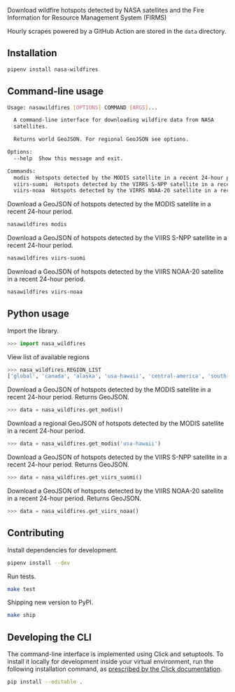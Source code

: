 Download wildfire hotspots detected by NASA satellites and the Fire Information for Resource Management System (FIRMS)

Hourly scrapes powered by a GitHub Action are stored in the `data` directory.

## Installation

```bash
pipenv install nasa-wildfires
```

## Command-line usage

```bash
Usage: nasawildfires [OPTIONS] COMMAND [ARGS]...

  A command-line interface for downloading wildfire data from NASA
  satellites.

  Returns world GeoJSON. For regional GeoJSON see options.

Options:
  --help  Show this message and exit.

Commands:
  modis  Hotspots detected by the MODIS satellite in a recent 24-hour period
  viirs-suomi  Hotspots detected by the VIRRS S-NPP satellite in a recent 24-hour period
  viirs-noaa  Hotspots detected by the VIRRS NOAA-20 satellite in a recent 24-hour period
```

Download a GeoJSON of hotspots detected by the MODIS satellite in a recent 24-hour period.

```bash
nasawildfires modis
```

Download a GeoJSON of hotspots detected by the VIIRS S-NPP satellite in a recent 24-hour period.

```bash
nasawildfires viirs-suomi
```

Download a GeoJSON of hotspots detected by the VIIRS NOAA-20 satellite in a recent 24-hour period.

```bash
nasawildfires viirs-noaa
```

## Python usage

Import the library.

```python
>>> import nasa_wildfires
```

View list of available regions
```python
>>> nasa_wildfires.REGION_LIST
['global', 'canada', 'alaska', 'usa-hawaii', 'central-america', 'south-america', 'europe', 'north-central-africa', 'southern-africa', 'russia-asia', 'south-asia', 'southeast-asia', 'australia-newzealand']
```

Download a GeoJSON of hotspots detected by the MODIS satellite in a recent 24-hour period. Returns GeoJSON.

```python
>>> data = nasa_wildfires.get_modis()
```

Download a regional GeoJSON of hotspots detected by the MODIS satellite in a recent 24-hour period.

```python
>>> data = nasa_wildfires.get_modis('usa-hawaii')
```

Download a GeoJSON of hotspots detected by the VIIRS S-NPP satellite in a recent 24-hour period. Returns GeoJSON.

```python
>>> data = nasa_wildfires.get_viirs_suomi()
```

Download a GeoJSON of hotspots detected by the VIIRS NOAA-20 satellite in a recent 24-hour period. Returns GeoJSON.

```python
>>> data = nasa_wildfires.get_viirs_noaa()
```

## Contributing

Install dependencies for development.

```bash
pipenv install --dev
```

Run tests.

```bash
make test
```

Shipping new version to PyPI.

```bash
make ship
```

## Developing the CLI

The command-line interface is implemented using Click and setuptools. To install it locally for development inside your virtual environment, run the following installation command, as [prescribed by the Click documentation](https://click.palletsprojects.com/en/7.x/setuptools/#setuptools-integration).

```bash
pip install --editable .
```
